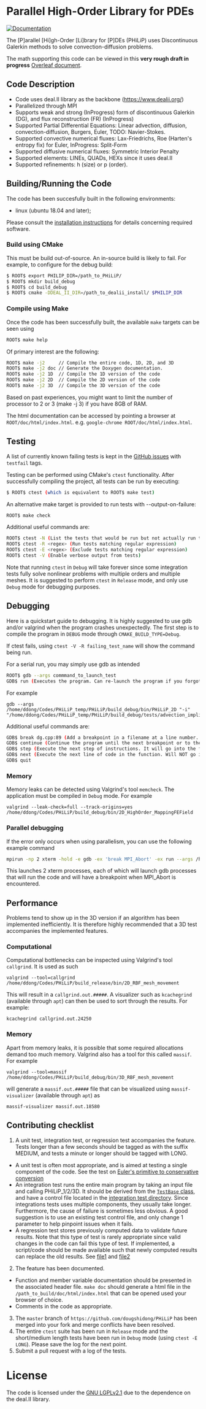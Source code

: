 # Parallel High-Order Library for PDEs

[![Documentation](https://codedocs.xyz/dougshidong/PHiLiP.svg)](https://codedocs.xyz/dougshidong/PHiLiP/)

The [P]arallel [Hi]gh-Order [Li]brary for [P]DEs (PHiLiP) uses Discontinuous Galerkin methods to solve convection-diffusion problems.

The math supporting this code can be viewed in this **very rough draft in progress** [Overleaf document](https://www.overleaf.com/read/mytvbbbbyqnj).

## Code Description
- Code uses deal.II library as the backbone (https://www.dealii.org/)
- Parallelized through MPI
- Supports weak and strong (InProgress) form of discontinuous Galerkin (DG), and flux reconstruction (FR) (InProgress)
- Supported Partial Differential Equations: Linear advection, diffusion, convection-diffusion, Burgers, Euler, TODO: Navier-Stokes.
- Supported convective numerical fluxes: Lax-Friedrichs, Roe (Harten's entropy fix) for Euler, InProgress: Split-Form
- Supported diffusive numerical fluxes: Symmetric Interior Penalty
- Supported elements: LINEs, QUADs, HEXs since it uses deal.II
- Supported refinements: h (size) or p (order).

## Building/Running the Code

The code has been succesfully built in the following environments:
- linux (ubuntu 18.04 and later);

Please consult the [installation instructions](INSTALL.md) for details concerning required software.

### Build using CMake

This must be build out-of-source. An in-source build is likely to fail. For example, to configure for the debug build:
```sh
$ ROOT$ export PHILIP_DIR=/path_to_PHiLiP/
$ ROOT$ mkdir build_debug
$ ROOT$ cd build_debug
$ ROOT$ cmake -DDEAL_II_DIR=/path_to_dealii_install/ $PHILIP_DIR
```

### Compile using Make

Once the code has been successfully built, the available `make` targets can be seen using
```sh
ROOT$ make help
```

Of primary interest are the following:
```sh
ROOT$ make -j2     // Compile the entire code, 1D, 2D, and 3D
ROOT$ make -j2 doc // Generate the Doxygen documentation.
ROOT$ make -j2 1D  // Compile the 1D version of the code
ROOT$ make -j2 2D  // Compile the 2D version of the code
ROOT$ make -j2 3D  // Compile the 3D version of the code
```

Based on past experiences, you might want to limit the number of processor to 2 or 3 (make -j 3) if you have 8GB of RAM.

The html documentation can be accessed by pointing a browser at `ROOT/doc/html/index.html`. e.g. `google-chrome ROOT/doc/html/index.html`.

## Testing

A list of currently known failing tests is kept in the [GitHub issues](https://github.com/dougshidong/PHiLiP/issues?q=is%3Aissue+is%3Aopen+label%3Atestfail) with `testfail` tags.

Testing can be performed using CMake's `ctest` functionality. After successfully compiling the project, all tests can be
run by executing:
```sh
$ ROOT$ ctest (which is equivalent to ROOT$ make test)
```

An alternative make target is provided to run tests with --output-on-failure:
```sh
ROOT$ make check
```

Additional useful commands are:
```sh
ROOT$ ctest -N (List the tests that would be run but not actually run them)
ROOT$ ctest -R <regex> (Run tests matching regular expression)
ROOT$ ctest -E <regex> (Exclude tests matching regular expression)
ROOT$ ctest -V (Enable verbose output from tests)
```
Note that running `ctest` in `Debug` will take forever since some integration tests fully solve nonlinear problems with multiple orders and multiple meshes. It is suggested to perform `ctest` in `Release` mode, and only use `Debug` mode for debugging purposes.

## Debugging

Here is a quickstart guide to debugging. It is highly suggested to use gdb and/or valgrind when the program crashes unexpectedly.
The first step is to compile the program in `DEBUG` mode through `CMAKE_BUILD_TYPE=Debug`.

If ctest fails, using `ctest -V -R failing_test_name` will show the command being run.

For a serial run, you may simply use gdb as intended
```sh
ROOT$ gdb --args commmand_to_launch_test 
GDB$ run (Executes the program. Can re-launch the program if you forgot to put breakpoints.)
```
For example 
```
gdb --args /home/ddong/Codes/PHiLiP_temp/PHiLiP/build_debug/bin/PHiLiP_2D "-i" "/home/ddong/Codes/PHiLiP_temp/PHiLiP/build_debug/tests/advection_implicit/2d_advection_implicit_strong.prm
```


Additional useful commands are:
```sh
GDB$ break dg.cpp:89 (Add a breakpoint in a filename at a line number. Those breakpoints can be added before launching the program.)
GDB$ continue (Continue the program until the next breakpoint or to the end)
GDB$ step (Execute the next step of instructions. It will go into the functions being called)
GDB$ next (Execute the next line of code in the function. Will NOT go into the functions being called)
GDB$ quit
```

### Memory

Memory leaks can be detected using Valgrind's tool `memcheck`. The application must be compiled in `Debug` mode. For example

```
valgrind --leak-check=full --track-origins=yes /home/ddong/Codes/PHiLiP/build_debug/bin/2D_HighOrder_MappingFEField
```

### Parallel debugging

If the error only occurs when using parallelism, you can use the following example command
```sh
mpirun -np 2 xterm -hold -e gdb -ex 'break MPI_Abort' -ex run --args /home/ddong/Codes/PHiLiP_temp/PHiLiP/build_debug/bin/PHiLiP_2D "-i" "/home/ddong/Codes/PHiLiP_temp/PHiLiP/build_debug/tests/advection_implicit/2d_advection_implicit_strong.prm"
```
This launches 2 xterm processes, each of which will launch gdb processes that will run the code and will have a breakpoint when MPI_Abort is encountered.

## Performance

Problems tend to show up in the 3D version if an algorithm has been implemented inefficiently. It is therefore highly recommended that a 3D test accompanies the implemented features.

### Computational

Computational bottlenecks can be inspected using Valgrind's tool `callgrind`. It is used as such

```
valgrind --tool=callgrind /home/ddong/Codes/PHiLiP/build_release/bin/2D_RBF_mesh_movement
```

This will result in a `callgrind.out.#####`. A visualizer such as `kcachegrind` (available through `apt`) can then be used to sort through the results. For example:

```kcachegrind callgrind.out.24250```

### Memory

Apart from memory leaks, it is possible that some required allocations demand too much memory. Valgrind also has a tool for this called `massif`. For example

```valgrind --tool=massif /home/ddong/Codes/PHiLiP/build_debug/bin/3D_RBF_mesh_movement```

will generate a `massif.out.#####` file that can be visualized using `massif-visualizer` (available through `apt`) as

```massif-visualizer massif.out.18580```


## Contributing checklist

1. A unit test, integration test, or regression test accompanies the feature. Tests longer than a few seconds should be tagged as with the suffix MEDIUM, and tests a minute or longer should be tagged with LONG.
  * A unit test is often most appropriate, and is aimed at testing a single component of the code. See the test on [Euler's primitive to conservative conversion](https://github.com/dougshidong/PHiLiP/blob/master/tests/unit_tests/euler_unit_test/euler_convert_primitive_conservative.cpp)
  * An integration test runs the entire main program by taking an input file and calling PHiLiP_1/2/3D. It should be derived from the [`TestBase` class](https://github.com/dougshidong/PHiLiP/blob/master/src/testing/tests.h), and have a control file located in the [integration test directory](https://github.com/dougshidong/PHiLiP/tree/master/tests/integration_tests_control_files). Since integrations tests uses multiple components, they usually take longer. Furthermore, the cause of failure is sometimes less obvious. A good suggestion is to use an existing test control file, and only change 1 parameter to help pinpoint issues when it fails.
   * A regression test stores previously computed data to validate future results. Note that this type of test is rarely appropriate since valid changes in the code can fail this type of test. If implemented, a script/code should be made available such that newly computed results can replace the old results. See [file1](https://github.com/dougshidong/PHiLiP/blob/master/tests/unit_tests/regression/jacobian_matrix_regression.cpp) and [file2](https://github.com/dougshidong/PHiLiP/blob/master/tests/unit_tests/regression/matrix_data/copy_matrices.sh)
2. The feature has been documented.
  * Function and member variable documentation should be presented in the associated header file. `make doc` should generate a html file in the `/path_to_build/doc/html/index.html` that can be opened used your browser of choice.
  * Comments in the code as appropriate.
3. The `master` branch of `https://github.com/dougshidong/PHiLiP` has been merged into your fork and merge conflicts have been resolved.
4. The entire `ctest` suite has been run in `Release` mode and the short/medium length tests have been run in `Debug` mode (using `ctest -E LONG`). Please save the log for the next point.
5. Submit a pull request with a log of the tests.

# License

The code is licensed under the [GNU LGPLv2.1](LICENSE.md) due to the dependence on the deal.II library.

